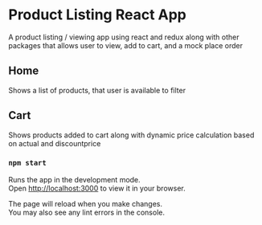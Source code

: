 # Product Listing React App
A product listing / viewing app using react and redux along with other packages that allows user to view, add to cart, and a mock place order

## Home
Shows a list of products, that user is available to filter

## Cart
Shows products added to cart along with dynamic price calculation based on actual and discountprice

### `npm start`

Runs the app in the development mode.\
Open [http://localhost:3000](http://localhost:3000) to view it in your browser.

The page will reload when you make changes.\
You may also see any lint errors in the console.
